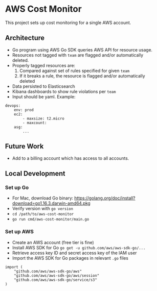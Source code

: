 # AWS Cost Monitor

This project sets up cost monitoring for a single AWS account.

## Architecture

- Go program using AWS Go SDK queries AWS API for resource usage.
- Resources not tagged with `team` are flagged and/or automatically deleted.
- Properly tagged resources are:
    1. Compared against set of rules specified for given `team`
    2. If it breaks a rule, the resource is flagged and/or automatically deleted
- Data persisted to Elasticsearch
- Kibana dashboards to show rule violations per `team`
- Input should be yaml. Example:
```
devops:
    env: prod
    ec2:
        - maxsize: t2.micro
        - maxcount:
    asg:
        ...
```

## Future Work

- Add to a billing account which has access to all accounts.

## Local Development

### Set up Go

- For Mac, download Go binary: https://golang.org/doc/install?download=go1.16.3.darwin-amd64.pkg
- Verify version with `go version`
- `cd /path/to/aws-cost-monitor`
- `go run cmd/aws-cost-monitor/main.go`

### Set up AWS

- Create an AWS account (free tier is fine)
- Install AWS SDK for Go `go get -u github.com/aws/aws-sdk-go/...`
- Retrieve access key ID and secret access key of the IAM user
- Import the AWS SDK for Go packages in relevant `.go` files
```
import (
    "github.com/aws/aws-sdk-go/aws"
    "github.com/aws/aws-sdk-go/aws/session"
    "github.com/aws/aws-sdk-go/service/s3"
)
```